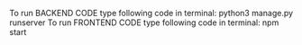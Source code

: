 To run BACKEND CODE type following code in terminal: python3 manage.py runserver 
To run FRONTEND CODE type following code in terminal: npm start


